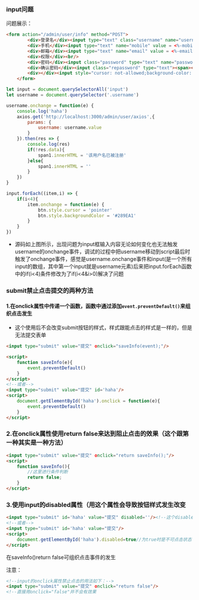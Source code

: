 ### input问题

问题展示：

```html
<form action="/admin/user/info" method="POST">
        <div>登录名</div><input type="text" class="username" name="username" value = <%-username%>><span></span><br/>
        <div>手机</div><input type="text" name="mobile" value = <%-mobile%>><br/>
        <div>邮箱</div><input type="text" name="email" value = <%-email%>><br/>
        <div>权限</div><br/>
        <div>密码</div><input class="password" type="text" name="password" value = <%-password%>><br/>
        <div>确认密码</div><input class="repassword" type="text"><span></span><br/>
        <div></div><input style="cursor: not-allowed;background-color: gray;" type="submit" value="修改">
    </form>
```

```javascript
let input = document.querySelectorAll('input')  
let username = document.querySelector('.username')

username.onchange = function(e) {
    console.log('haha')
    axios.get('http://localhost:3000/admin/user/axios',{
        params: {
            username: username.value
        }
    }).then(res => {
        console.log(res)
        if(!res.data){
            span1.innerHTML = '该用户名已被注册'
        }else{
            span1.innerHTML = ''
        }
    })
} 

input.forEach((item,i) => {
    if(i<4){
        item.onchange = function(e) {
            btn.style.cursor = 'pointer'
            btn.style.backgroundColor = '#289EA1'
        }
    }
})
```

+ 源码如上图所示，出现问题为input框输入内容无论如何变化也无法触发username的onchange事件，调试的过程中把username移动到script最后时触发了onchange事件，感觉是username.onchange事件和input(是一个所有input的数组，其中第一个input就是username元素)后来把input.forEach函数中的if(i<4)条件修改为了if(i<4&i>0)解决了问题



### submit禁止点击提交的两种方法

#### 1.在onclick属性中传递一个函数，函数中通过添加`event.preventDefault()`来组织点击发生

+ 这个使用后不会改变submit按钮的样式，样式跟能点击的样式是一样的，但是无法提交表单

```html
<input type="submit" value="提交" οnclick="saveInfo(event);"/>

<script>
	function saveInfo(e){
        event.preventDefault()
    }
</script>
<!--或者-->
<input type="submit" value="提交" id='haha'/>
<script>
	document.getElementById('haha').onclick = function(e){
        event.preventDefault()
    }
</script>
```

### 2.在onclick属性使用return false来达到阻止点击的效果（这个跟第一种其实是一种方法）

```html
<input type="submit" value="提交" οnclick="return saveInfo();"/>
<script>
	function saveInfo(){
        //这里进行条件判断
        return false;
    }
</script>
```

### 3.使用input的disabled属性（用这个属性会导致按钮样式发生改变

```html
<input type="submit" id='haha' value="提交" disabled=''/><!--这个disabled跟label标签的for一样，只要出现就奏效，除非你return false-->
<!--或者-->
<input type="submit" id='haha' value="提交"/>
<script>
	document.getElementById('haha').disabled=true//为true时是不可点击状态
</script>
```



在saveInfo()return false可组织点击事件的发生

注意：

```html
<!--input的onclick属性禁止点击的用法如下：-->
<input type="submit" value="提交" οnclick="return false"/>
<!--直接用onclick="false"并不会有效果
```

